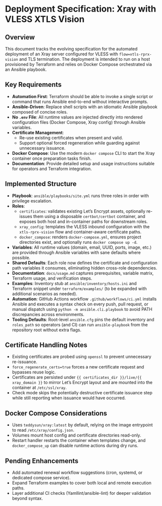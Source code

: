 # Deployment Specification: Xray with VLESS XTLS Vision

## Overview
This document tracks the evolving specification for the automated deployment of an Xray server configured for VLESS with `flow=xtls-rprx-vision` and TLS termination. The deployment is intended to run on a host provisioned by Terraform and relies on Docker Compose orchestrated via an Ansible playbook.

## Key Requirements
- **Automation First**: Terraform should be able to invoke a single script or command that runs Ansible end-to-end without interactive prompts.
- **Ansible-Driven**: Replace shell scripts with an idiomatic Ansible playbook composed of concise roles.
- **No `.env` File**: All runtime values are injected directly into rendered configuration files (Docker Compose, Xray config) through Ansible variables.
- **Certificate Management**:
  - Re-use existing certificates when present and valid.
  - Support optional forced regeneration while guarding against unnecessary issuance.
- **Docker Compose**: Use the modern `docker compose` CLI to start the Xray container once preparation tasks finish.
- **Documentation**: Provide detailed setup and usage instructions suitable for operators and Terraform integration.

## Implemented Structure
- **Playbook**: `ansible/playbooks/site.yml` runs three roles in order with privilege escalation.
- **Roles**:
  - `certificates`: validates existing Let’s Encrypt assets, optionally re-issues them using a disposable `certbot/certbot` container, and exposes both host and in-container paths for downstream roles.
  - `xray_config`: templates the VLESS inbound configuration with the `xtls-rprx-vision` flow and container-aware certificate paths.
  - `docker_compose`: renders `docker-compose.yml`, ensures project directories exist, and optionally runs `docker compose up -d`.
- **Variables**: All runtime values (domain, email, UUID, ports, image, etc.) are provided through Ansible variables with sane defaults where possible.
- **Shared Defaults**: Each role now defines the certificate and configuration path variables it consumes, eliminating hidden cross-role dependencies.
- **Documentation**: `docs/usage.md` captures prerequisites, variable matrix, Terraform usage, and verification steps.
- **Examples**: Inventory stub at `ansible/inventory/hosts.ini` and Terraform snippet under `terraform/examples/` (to be expanded with additional scenarios as needed).
- **Automation**: GitHub Actions workflow `.github/workflows/ci.yml` installs Ansible and executes a syntax check on every push, pull request, or manual dispatch using `python -m ansible.cli.playbook` to avoid PATH discrepancies across environments.
- **Tooling Defaults**: Root-level `ansible.cfg` pins the default inventory and `roles_path` so operators (and CI) can run `ansible-playbook` from the repository root without extra flags.

## Certificate Handling Notes
- Existing certificates are probed using `openssl` to prevent unnecessary re-issuance.
- `force_regenerate_certs=true` forces a new certificate request and bypasses reuse logic.
- Certificates are persisted under `{{ certificates_dir }}/live/{{ xray_domain }}` to mirror Let’s Encrypt layout and are mounted into the container at `/etc/ssl/xray`.
- Check mode skips the potentially destructive certificate issuance step while still reporting when issuance would have occurred.

## Docker Compose Considerations
- Uses `teddysun/xray:latest` by default, relying on the image entrypoint to read `/etc/xray/config.json`.
- Volumes mount host config and certificate directories read-only.
- Restart handler restarts the container when templates change, and `docker_compose_up` can disable runtime actions during dry runs.

## Pending Enhancements
- Add automated renewal workflow suggestions (cron, systemd, or dedicated compose service).
- Expand Terraform examples to cover both local and remote execution paths.
- Layer additional CI checks (Yamllint/ansible-lint) for deeper validation beyond syntax.

